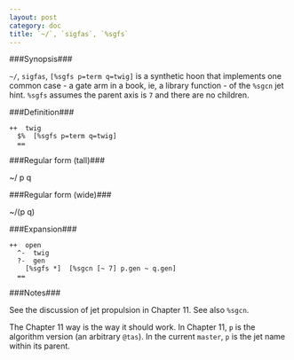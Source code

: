 ```yaml
---
layout: post
category: doc
title: `~/`, `sigfas`, `%sgfs`
---
```


###Synopsis###

`~/`, `sigfas`, `[%sgfs p=term q=twig]` is a synthetic hoon that
implements one common case - a gate arm in a book, ie, a library
function - of the `%sgcn` jet hint.  `%sgfs` assumes the parent
axis is `7` and there are no children.

###Definition###

    ++  twig  
      $%  [%sgfs p=term q=twig]
      ==

###Regular form (tall)###

  ~/  p
  q

###Regular form (wide)###

  ~/(p q)

###Expansion###
    
    ++  open
      ^-  twig
      ?-  gen
        [%sgfs *]  [%sgcn [~ 7] p.gen ~ q.gen]
      ==

###Notes###

See the discussion of jet propulsion in Chapter 11.  See also 
`%sgcn`.

The Chapter 11 way is the way it should work.  In Chapter 11, `p`
is the algorithm version (an arbitrary `@tas`).  In the current
`master`, `p` is the jet name within its parent.

